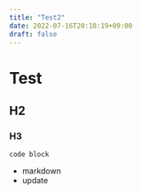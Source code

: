 ```yaml
---
title: "Test2"
date: 2022-07-16T20:10:19+09:00
draft: false
---
```



# Test
## H2
### H3

```
code block
```

- markdown
- update
